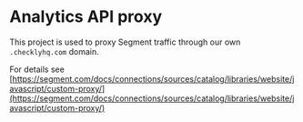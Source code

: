 # Analytics API proxy

This project is used to proxy Segment traffic through our own `.checklyhq.com` domain.

For details see [https://segment.com/docs/connections/sources/catalog/libraries/website/javascript/custom-proxy/](https://segment.com/docs/connections/sources/catalog/libraries/website/javascript/custom-proxy/)
